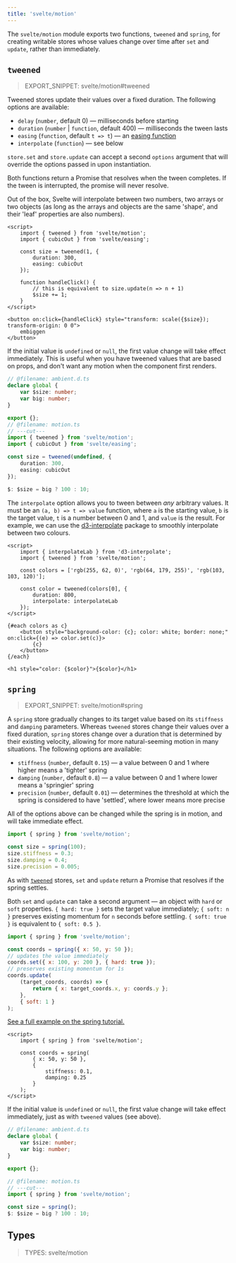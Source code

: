 ```yaml
---
title: 'svelte/motion'
---
```


The `svelte/motion` module exports two functions, `tweened` and `spring`, for creating writable stores whose values change over time after `set` and `update`, rather than immediately.

## `tweened`

> EXPORT_SNIPPET: svelte/motion#tweened

Tweened stores update their values over a fixed duration. The following options are available:

- `delay` (`number`, default 0) — milliseconds before starting
- `duration` (`number` | `function`, default 400) — milliseconds the tween lasts
- `easing` (`function`, default `t => t`) — an [easing function](/docs/svelte-easing)
- `interpolate` (`function`) — see below

`store.set` and `store.update` can accept a second `options` argument that will override the options passed in upon instantiation.

Both functions return a Promise that resolves when the tween completes. If the tween is interrupted, the promise will never resolve.

Out of the box, Svelte will interpolate between two numbers, two arrays or two objects (as long as the arrays and objects are the same 'shape', and their 'leaf' properties are also numbers).

```svelte
<script>
	import { tweened } from 'svelte/motion';
	import { cubicOut } from 'svelte/easing';

	const size = tweened(1, {
		duration: 300,
		easing: cubicOut
	});

	function handleClick() {
		// this is equivalent to size.update(n => n + 1)
		$size += 1;
	}
</script>

<button on:click={handleClick} style="transform: scale({$size}); transform-origin: 0 0">
	embiggen
</button>
```

If the initial value is `undefined` or `null`, the first value change will take effect immediately. This is useful when you have tweened values that are based on props, and don't want any motion when the component first renders.

```ts
// @filename: ambient.d.ts
declare global {
	var $size: number;
	var big: number;
}

export {};
// @filename: motion.ts
// ---cut---
import { tweened } from 'svelte/motion';
import { cubicOut } from 'svelte/easing';

const size = tweened(undefined, {
	duration: 300,
	easing: cubicOut
});

$: $size = big ? 100 : 10;
```

The `interpolate` option allows you to tween between _any_ arbitrary values. It must be an `(a, b) => t => value` function, where `a` is the starting value, `b` is the target value, `t` is a number between 0 and 1, and `value` is the result. For example, we can use the [d3-interpolate](https://github.com/d3/d3-interpolate) package to smoothly interpolate between two colours.

```svelte
<script>
	import { interpolateLab } from 'd3-interpolate';
	import { tweened } from 'svelte/motion';

	const colors = ['rgb(255, 62, 0)', 'rgb(64, 179, 255)', 'rgb(103, 103, 120)'];

	const color = tweened(colors[0], {
		duration: 800,
		interpolate: interpolateLab
	});
</script>

{#each colors as c}
	<button style="background-color: {c}; color: white; border: none;" on:click={(e) => color.set(c)}>
		{c}
	</button>
{/each}

<h1 style="color: {$color}">{$color}</h1>
```

## `spring`

> EXPORT_SNIPPET: svelte/motion#spring

A `spring` store gradually changes to its target value based on its `stiffness` and `damping` parameters. Whereas `tweened` stores change their values over a fixed duration, `spring` stores change over a duration that is determined by their existing velocity, allowing for more natural-seeming motion in many situations. The following options are available:

- `stiffness` (`number`, default `0.15`) — a value between 0 and 1 where higher means a 'tighter' spring
- `damping` (`number`, default `0.8`) — a value between 0 and 1 where lower means a 'springier' spring
- `precision` (`number`, default `0.01`) — determines the threshold at which the spring is considered to have 'settled', where lower means more precise

All of the options above can be changed while the spring is in motion, and will take immediate effect.

```js
import { spring } from 'svelte/motion';

const size = spring(100);
size.stiffness = 0.3;
size.damping = 0.4;
size.precision = 0.005;
```

As with [`tweened`](/docs/svelte-motion#tweened) stores, `set` and `update` return a Promise that resolves if the spring settles.

Both `set` and `update` can take a second argument — an object with `hard` or `soft` properties. `{ hard: true }` sets the target value immediately; `{ soft: n }` preserves existing momentum for `n` seconds before settling. `{ soft: true }` is equivalent to `{ soft: 0.5 }`.

```js
import { spring } from 'svelte/motion';

const coords = spring({ x: 50, y: 50 });
// updates the value immediately
coords.set({ x: 100, y: 200 }, { hard: true });
// preserves existing momentum for 1s
coords.update(
	(target_coords, coords) => {
		return { x: target_coords.x, y: coords.y };
	},
	{ soft: 1 }
);
```

[See a full example on the spring tutorial.](https://learn.svelte.dev/tutorial/springs)

```svelte
<script>
	import { spring } from 'svelte/motion';

	const coords = spring(
		{ x: 50, y: 50 },
		{
			stiffness: 0.1,
			damping: 0.25
		}
	);
</script>
```

If the initial value is `undefined` or `null`, the first value change will take effect immediately, just as with `tweened` values (see above).

```ts
// @filename: ambient.d.ts
declare global {
	var $size: number;
	var big: number;
}

export {};

// @filename: motion.ts
// ---cut---
import { spring } from 'svelte/motion';

const size = spring();
$: $size = big ? 100 : 10;
```

## Types

> TYPES: svelte/motion
